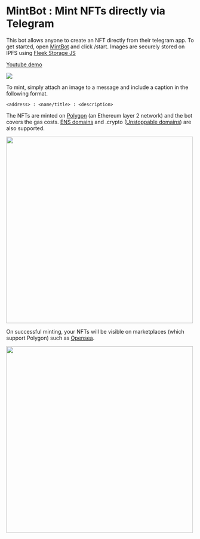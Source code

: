 # MintBot : Mint NFTs directly via Telegram

This bot allows anyone to create an NFT directly from their telegram app. To get started, open [MintBot](https://t.me/nftmintbot) and click /start.
Images are securely stored on IPFS using [Fleek Storage JS](https://docs.fleek.co/storage/fleek-storage-js/)

[Youtube demo](https://youtu.be/08w-y__hEec/)

[![](http://img.youtube.com/vi/08w-y__hEec/0.jpg)](http://www.youtube.com/watch?v=08w-y__hEec "MintBot: Mint NFTs via Telegram")

To mint, simply attach an image to a message and include a caption in the following format. 

```
<address> : <name/title> : <description>
```
The NFTs are minted on [Polygon](https://polygon.technology/) (an Ethereum layer 2 network) and the bot covers the gas costs. [ENS domains](https://ens.domains/) and .crypto ([Unstoppable domains](https://unstoppabledomains.com/)) are also supported.



<img src="https://i.ibb.co/FD5CdVV/mintbot.png" width="500">



On successful minting, your NFTs will be visible on marketplaces (which support Polygon) such as [Opensea](https://https://opensea.io/).



<img src="https://i.ibb.co/9rg4Nwj/openseamintbot.png" width="500">



